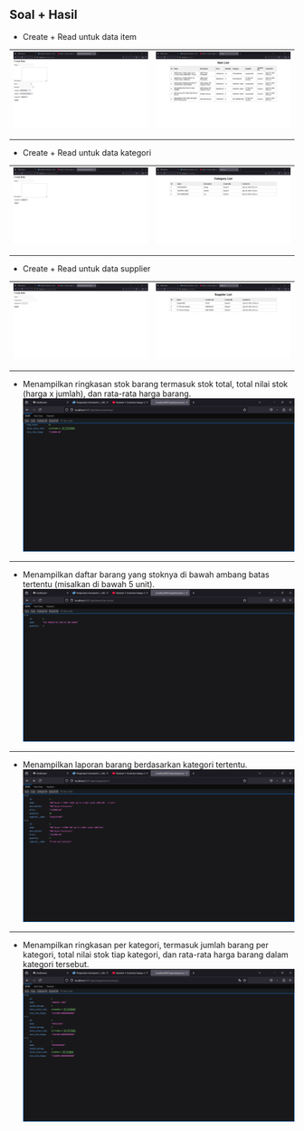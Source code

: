 ## Soal + Hasil

- Create + Read untuk data item

|  ![enter image description here](https://raw.githubusercontent.com/NoxiousST/InventoryManagement/refs/heads/master/HASIL/Create%20Item.png)|![](https://raw.githubusercontent.com/NoxiousST/InventoryManagement/refs/heads/master/HASIL/Read%20Item.png)  |
|--|--|

---
- Create + Read untuk data kategori

|![enter image description here](https://raw.githubusercontent.com/NoxiousST/InventoryManagement/refs/heads/master/HASIL/Create%20Category.png)|![](https://raw.githubusercontent.com/NoxiousST/InventoryManagement/refs/heads/master/HASIL/Read%20Category.png)  |
|--|--|

---

- Create + Read untuk data supplier

|![enter image description here](https://raw.githubusercontent.com/NoxiousST/InventoryManagement/refs/heads/master/HASIL/Create%20Supplier.png)|![](https://raw.githubusercontent.com/NoxiousST/InventoryManagement/refs/heads/master/HASIL/Read%20Supplier.png)  |
|--|--|

---
- Menampilkan ringkasan stok barang termasuk stok total, total nilai stok (harga x
jumlah), dan rata-rata harga barang.
![enter image description here](https://raw.githubusercontent.com/NoxiousST/InventoryManagement/refs/heads/master/HASIL/Ringkasan%20stok%20barang.png)
---
- Menampilkan daftar barang yang stoknya di bawah ambang batas tertentu (misalkan
di bawah 5 unit).
![enter image description here](https://raw.githubusercontent.com/NoxiousST/InventoryManagement/refs/heads/master/HASIL/Barang%20kurang%20dari%205.png)
---
- Menampilkan laporan barang berdasarkan kategori tertentu.
![enter image description here](https://github.com/NoxiousST/InventoryManagement/blob/master/HASIL/Barang%20berdasarkan%20kategori.png?raw=true)
---
- Menampilkan ringkasan per kategori, termasuk jumlah barang per kategori, total
nilai stok tiap kategori, dan rata-rata harga barang dalam kategori tersebut.
![enter image description here](https://github.com/NoxiousST/InventoryManagement/blob/master/HASIL/Ringkasan%20per%20kategor.png?raw=true)

